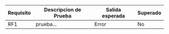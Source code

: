 |Requisito | Descripcion de Prueba | Salida esperada | Superado|
|----------|-----------------------|-----------------|---------|
|RF1|prueba...|Error|No|
